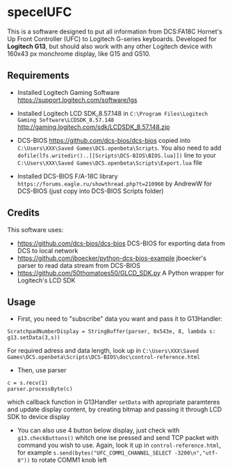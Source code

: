 # specelUFC
This is a software designed to put all information from DCS:FA18C Hornet's Up Front Controller (UFC) to Logitech G-series keyboards. Developed for **Logitech G13**, but should also work with any other Logitech device with 160x43 px monchrome display, like G15 and G510.

## Requirements
* Installed Logitech Gaming Software https://support.logitech.com/software/lgs

* Installed Logitech LCD SDK_8.57.148 in `C:\Program Files\Logitech Gaming Software\LCDSDK_8.57.148` http://gaming.logitech.com/sdk/LCDSDK_8.57.148.zip

* DCS-BIOS https://github.com/dcs-bios/dcs-bios copied into `C:\Users\XXX\Saved Games\DCS.openbeta\Scripts`. You also need to add `dofile(lfs.writedir()..[[Scripts\DCS-BIOS\BIOS.lua]])` line to your `C:\Users\XXX\Saved Games\DCS.openbeta\Scripts\Export.lua` file

* Installed DCS-BIOS F/A-18C library `https://forums.eagle.ru/showthread.php?t=210960` by AndrewW for DCS-BIOS (just copy into DCS-BIOS Scripts folder)

## Credits
This software uses:
* https://github.com/dcs-bios/dcs-bios DCS-BIOS for exporting data from DCS to local network
* https://github.com/jboecker/python-dcs-bios-example jboecker's parser to read data stream from DCS-BIOS
* https://github.com/50thomatoes50/GLCD_SDK.py A Python wrapper for Logitech's LCD SDK

## Usage
* First, you need to "subscribe" data you want and pass it to G13Handler: 
```
ScratchpadNumberDisplay = StringBuffer(parser, 0x543e, 8, lambda s: g13.setData(3,s))
```
For required adress and data length, look up in `C:\Users\XXX\Saved Games\DCS.openbeta\Scripts\DCS-BIOS\doc\control-reference.html`
* Then, use parser 
```
c = s.recv(1)
parser.processByte(c)
```
which callback function in G13Handler `setData` with apropriate paramteres and update display content, by creating bitmap and passing it through LCD SDK to device display
* You can also use 4 button below display, just check with `g13.checkButtons()` whitch one ise pressed and send TCP packet with command you wish to use. Again, look it up in `control-reference.html`, for example `s.send(bytes("UFC_COMM1_CHANNEL_SELECT -3200\n","utf-8"))` to rotate COMM1 knob left